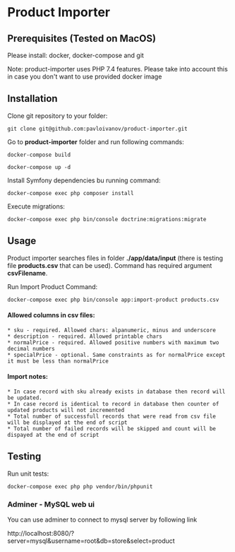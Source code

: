 # Product Importer

## Prerequisites (Tested on MacOS)
Please install: docker, docker-compose and git

Note: product-importer uses PHP 7.4 features. Please take into account this in case you don't want to use provided docker image

## Installation

Clone git repository to your folder:

`git clone git@github.com:pavloivanov/product-importer.git`


Go to **product-importer** folder and run following commands:

`docker-compose build`

`docker-compose up -d`


Install Symfony dependencies bu running command:

`docker-compose exec php composer install`


Execute migrations:

`docker-compose exec php bin/console doctrine:migrations:migrate`


## Usage

Product importer searches files in folder **./app/data/input** (there is testing file **products.csv** that can be used).
Command has required argument **csvFilename**.

Run Import Product Command:

`docker-compose exec php bin/console app:import-product products.csv`

#### Allowed columns in csv files:
    * sku - required. Allowed chars: alpanumeric, minus and underscore
    * description - required. Allowed printable chars
    * normalPrice - required. Allowed positive numbers with maximum two decimal numbers
    * specialPrice - optional. Same constraints as for normalPrice except it must be less than normalPrice

#### Import notes:
    * In case record with sku already exists in database then record will be updated.
    * In case record is identical to record in database then counter of updated products will not incremented
    * Total number of successfull records that were read from csv file will be displayed at the end of script
    * Total number of failed records will be skipped and count will be dispayed at the end of script

## Testing
Run unit tests:

`docker-compose exec php php vendor/bin/phpunit`

### Adminer - MySQL web ui
You can use adminer to connect to mysql server by following link

http://localhost:8080/?server=mysql&username=root&db=store&select=product